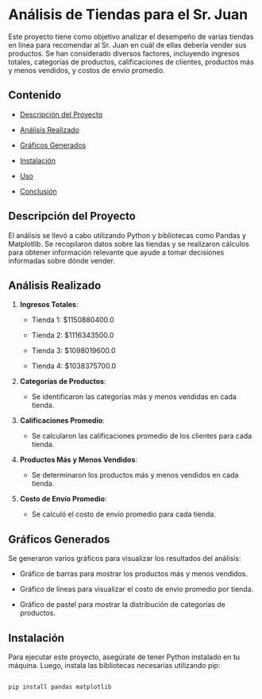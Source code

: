 # Análisis de Tiendas para el Sr. Juan


Este proyecto tiene como objetivo analizar el desempeño de varias tiendas en línea para recomendar al Sr. Juan en cuál de ellas debería vender sus productos. Se han considerado diversos factores, incluyendo ingresos totales, categorías de productos, calificaciones de clientes, productos más y menos vendidos, y costos de envío promedio.


## Contenido


- [Descripción del Proyecto](#descripción-del-proyecto)

- [Análisis Realizado](#análisis-realizado)

- [Gráficos Generados](#gráficos-generados)

- [Instalación](#instalación)

- [Uso](#uso)

- [Conclusión](#conclusión)


## Descripción del Proyecto


El análisis se llevó a cabo utilizando Python y bibliotecas como Pandas y Matplotlib. Se recopilaron datos sobre las tiendas y se realizaron cálculos para obtener información relevante que ayude a tomar decisiones informadas sobre dónde vender.


## Análisis Realizado


1. **Ingresos Totales**:

   - Tienda 1: $1150880400.0

   - Tienda 2: $1116343500.0

   - Tienda 3: $1098019600.0

   - Tienda 4: $1038375700.0


2. **Categorías de Productos**:

   - Se identificaron las categorías más y menos vendidas en cada tienda.


3. **Calificaciones Promedio**:

   - Se calcularon las calificaciones promedio de los clientes para cada tienda.


4. **Productos Más y Menos Vendidos**:

   - Se determinaron los productos más y menos vendidos en cada tienda.


5. **Costo de Envío Promedio**:

   - Se calculó el costo de envío promedio para cada tienda.


## Gráficos Generados


Se generaron varios gráficos para visualizar los resultados del análisis:


- Gráfico de barras para mostrar los productos más y menos vendidos.

- Gráfico de líneas para visualizar el costo de envío promedio por tienda.

- Gráfico de pastel para mostrar la distribución de categorías de productos.


## Instalación


Para ejecutar este proyecto, asegúrate de tener Python instalado en tu máquina. Luego, instala las bibliotecas necesarias utilizando pip:


```bash

pip install pandas matplotlib
